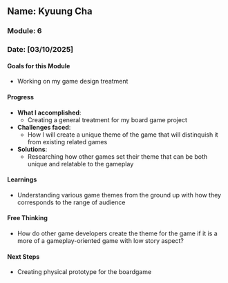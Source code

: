 <!-- Markdown Docs: https://docs.github.com/en/get-started/writing-on-github/getting-started-with-writing-and-formatting-on-github/basic-writing-and-formatting-syntax -->
## Name: Kyuung Cha
### Module: 6

<!-- Repeat the below as needed-->
### Date: [03/10/2025]

#### Goals for this Module
- Working on my game design treatment

#### Progress
- **What I accomplished**:
  - Creating a general treatment for my board game project
- **Challenges faced**:
  - How I will create a unique theme of the game that will distinquish it from existing related games
- **Solutions**:
  - Researching how other games set their theme that can be both unique and relatable to the gameplay

#### Learnings
- Understanding various game themes from the ground up with how they corresponds to the range of audience

#### Free Thinking
- How do other game developers create the theme for the game if it is a more of a gameplay-oriented game with low story aspect?

#### Next Steps
- Creating physical prototype for the boardgame
